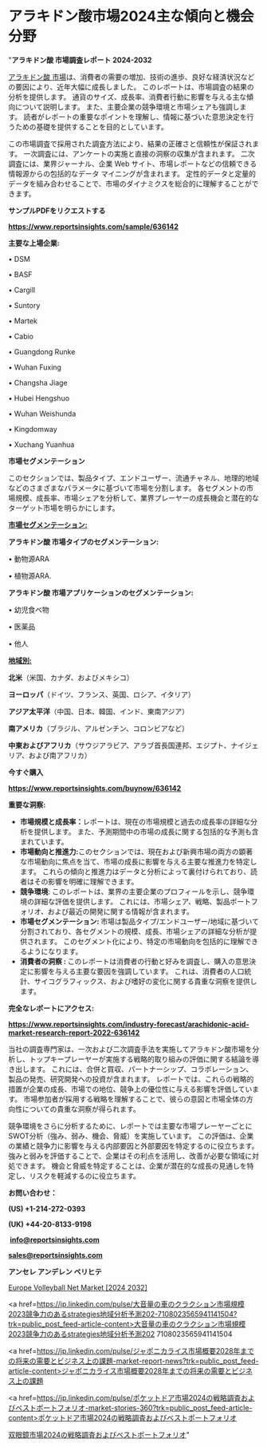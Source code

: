 # アラキドン酸市場2024主な傾向と機会分野

"<strong>アラキドン酸 市場調査レポート 2024-2032</strong>

<a href=https://www.reportsinsights.com/sample/636142>アラキドン酸 市場</a>は、消費者の需要の増加、技術の進歩、良好な経済状況などの要因により、近年大幅に成長しました。 このレポートは、市場調査の結果の分析を提供します。 通貨のサイズ、成長率、消費者行動に影響を与える主な傾向について説明します。 また、主要企業の競争環境と市場シェアも強調します。 読者がレポートの重要なポイントを理解し、情報に基づいた意思決定を行うための基礎を提供することを目的としています。

この市場調査で採用された調査方法により、結果の正確さと信頼性が保証されます。 一次調査には、アンケートの実施と直接の洞察の収集が含まれます。 二次調査には、業界ジャーナル、企業 Web サイト、市場レポートなどの信頼できる情報源からの包括的なデータ マイニングが含まれます。 定性的データと定量的データを組み合わせることで、市場のダイナミクスを総合的に理解することができます。

<strong><b>サンプルPDFをリクエストする</b></strong>

<a href=https://www.reportsinsights.com/sample/636142><strong><u>https://www.reportsinsights.com/sample/636142</u></strong></a>

<strong>主要な上場企業:</strong>

• DSM

• BASF

• Cargill

• Suntory

• Martek

• Cabio

• Guangdong Runke

• Wuhan Fuxing

• Changsha Jiage

• Hubei Hengshuo

• Wuhan Weishunda

• Kingdomway

• Xuchang Yuanhua

<strong>市場セグメンテーション</strong>

このセクションでは、製品タイプ、エンドユーザー、流通チャネル、地理的地域などのさまざまなパラメータに基づいて市場を分割します。 各セグメントの市場規模、成長率、市場シェアを分析して、業界プレーヤーの成長機会と潜在的なターゲット市場を明らかにします。

<strong><u>市場セグメンテーション</u></strong><strong><u>:</u></strong>

<strong>アラキドン酸 市場タイプのセグメンテーション:</strong>

• 動物源ARA

• 植物源ARA.

<strong>アラキドン酸 市場アプリケーションのセグメンテーション:</strong>

• 幼児食べ物

• 医薬品

• 他人

<strong><u>地域別</u></strong><strong><u>:</u></strong>

<strong>北米</strong>（米国、カナダ、およびメキシコ）

<strong>ヨーロッパ</strong>（ドイツ、フランス、英国、ロシア、イタリア）

<strong>アジア太平洋</strong>（中国、日本、韓国、インド、東南アジア）

<strong>南アメリカ</strong>（ブラジル、アルゼンチン、コロンビアなど）

<strong>中東およびアフリカ</strong>（サウジアラビア、アラブ首長国連邦、エジプト、ナイジェリア、および南アフリカ）

<strong>今すぐ購入</strong>

<a href=https://www.reportsinsights.com/buynow/636142><strong><u>https://www.reportsinsights.com/buynow/636142</u></strong></a>

<strong>重要な洞察:</strong>
<ul>
  <li><strong>市場規模と成長率：</strong>レポートは、現在の市場規模と過去の成長率の詳細な分析を提供します。 また、予測期間中の市場の成長に関する包括的な予測も含まれています。</li>
  <li><strong>市場動向と推進力:</strong>このセクションでは、現在および新興市場の両方の顕著な市場動向に焦点を当て、市場の成長に影響を与える主要な推進力を特定します。 これらの傾向と推進力はデータと分析によって裏付けられており、読者はその影響を明確に理解できます。</li>
  <li><strong>競争環境</strong>: このレポートは、業界の主要企業のプロフィールを示し、競争環境の詳細な評価を提供します。 これには、市場シェア、戦略、製品ポートフォリオ、および最近の開発に関する情報が含まれます。</li>
  <li><strong>市場セグメンテーション: </strong>市場は製品タイプ/エンドユーザー/地域に基づいて分割されており、各セグメントの規模、成長、市場シェアの詳細な分析が提供されます。 このセグメント化により、特定の市場動向を包括的に理解できるようになります。</li>
  <li><strong>消費者の洞察 : </strong>このレポートは消費者の行動と好みを調査し、購入の意思決定に影響を与える主要な要因を強調しています。 これは、消費者の人口統計、サイコグラフィックス、および嗜好の変化に関する貴重な洞察を提供します。</li>
</ul>
<strong>完全なレポートにアクセス:</strong>

<a href=https://www.reportsinsights.com/industry-forecast/arachidonic-acid-market-research-report-2022-636142><strong><u><b>https://www.reportsinsights.com/industry-forecast/arachidonic-acid-market-research-report-2022-636142</b></u></strong></a>

当社の調査専門家は、一次および二次調査手法を実施してアラキドン酸市場を分析し、トップキープレーヤーが実施する戦略的取り組みの評価に関する結論を導き出します。 これには、合併と買収、パートナーシップ、コラボレーション、製品の発売、研究開発への投資が含まれます。 レポートでは、これらの戦略的措置が企業の成長、市場での地位、競争上の優位性に与える影響を評価しています。 市場参加者が採用する戦略を理解することで、彼らの意図と市場全体の方向性についての貴重な洞察が得られます。

競争環境をさらに分析するために、レポートでは主要な市場プレーヤーごとにSWOT分析（強み、弱み、機会、脅威）を実施しています。 この評価は、企業の業績と競争力に影響を与える内部要因と外部要因を特定するのに役立ちます。 強みと弱みを評価することで、企業はその利点を活用し、改善が必要な領域に対処できます。 機会と脅威を特定することは、企業が潜在的な成長の見通しを特定し、リスクを軽減するのに役立ちます。

<strong>お問い合わせ：</strong>

<strong>(US) +1-214-272-0393</strong>

<strong>(UK) +44-20-8133-9198</strong>

<strong> </strong><a href=info@reportsinsights.com><strong><u>info@reportsinsights.com</u></strong></a>

<a href=sales@reportsinsights.com><strong><u>sales@reportsinsights.com</u></strong></a>

<strong>アンセレ アンデレン ベリヒテ</strong>

<a href=https://www.linkedin.com/pulse/europe-volleyball-net-market-analysis-identifying-obl4f/>Europe Volleyball Net Market [2024 2032]</a>

<a href=https://jp.linkedin.com/pulse/大音量の車のクラクション市場規模2023競争力のあるstrategies地域分析予測202-7108023565941141504?trk=public_post_feed-article-content>大音量の車のクラクション市場規模2023競争力のあるstrategies地域分析予測202 7108023565941141504</a>

<a href=https://jp.linkedin.com/pulse/ジャポニカライス市場概要2028年までの将来の需要とビジネス上の課題-market-report-news?trk=public_post_feed-article-content>ジャポニカライス市場概要2028年までの将来の需要とビジネス上の課題</a>

<a href=https://jp.linkedin.com/pulse/ポケットドア市場2024の戦略調査およびベストポートフォリオ-market-stories-360?trk=public_post_feed-article-content>ポケットドア市場2024の戦略調査およびベストポートフォリオ</a>

<a href=https://www.linkedin.com/pulse/双眼鏡市場2024の戦略調査およびベストポートフォリオ-reportsinsights-pvt-ltd-h7laf/>双眼鏡市場2024の戦略調査およびベストポートフォリオ</a>"

